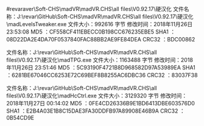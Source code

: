 ﻿#revaraver\Soft-CHS\madVR\madVR.CHS\all files\V0.92.17\硬汉化
文件名称：J:\revar\GitHub\Soft-CHS\madVR\madVR.CHS\all files\V0.92.17\硬汉化\madLevelsTweaker.exe
文件大小：992616 字节
修改时间：2018年11月26日 23:53:08
MD5     ：CF558CF411EBECC0B198CC676235EBE5
SHA1    ：08D22DA2E4DA70F0537840FAC88BB2AE9FE84DEA
CRC32   ：BDC00862

文件名称：J:\revar\GitHub\Soft-CHS\madVR\madVR.CHS\all files\V0.92.17\硬汉化\madTPG.exe
文件大小：1163488 字节
修改时间：2018年11月26日 23:51:46
MD5     ：5C93190F4721B8D968582D97A53989EA
SHA1    ：6281BE67046CC6253E72C69BEF8B8255AC6DBC36
CRC32   ：83037F38

文件名称：J:\revar\GitHub\Soft-CHS\madVR\madVR.CHS\all files\V0.92.17\硬汉化\madHcCtrl.exe
文件大小：3129320 字节
修改时间：2018年11月27日 00:14:02
MD5     ：0FE4CD26336B9E1BD6413DBE603576D0
SHA1    ：E2B4A03E1B8C15DAE3FA30DDFB97A89908E46B9A
CRC32   ：0B54CD9E


